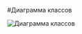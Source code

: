 #Диаграмма классов

![Диаграмма классов](https://pp.userapi.com/c846521/v846521417/121f03/eLUe3ZXHnio.jpg)

